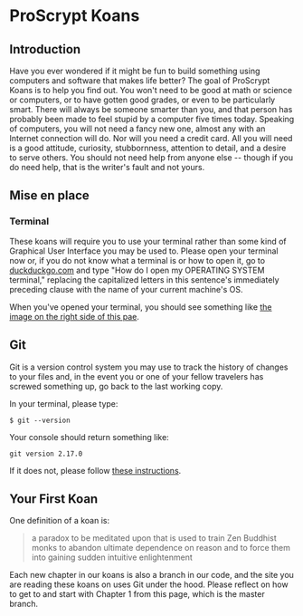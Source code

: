 # ProScrypt Koans

## Introduction

Have you ever wondered if it might be fun to build something using computers and software that makes life better? The goal of ProScrypt Koans is to help you find out. You won't need to be good at math or science or computers, or to have gotten good grades, or even to be particularly smart. There will always be someone smarter than you, and that person has probably been made to feel stupid by a computer five times today. Speaking of computers, you will not need a fancy new one, almost any with an Internet connection will do. Nor will you need a credit card. All you will need is a good attitude, curiosity, stubbornness, attention to detail, and a desire to serve others. You should not need help from anyone else -- though if you do need help, that is the writer's fault and not yours.

## Mise en place

### Terminal

These koans will require you to use your terminal rather than some kind of Graphical User Interface you may be used to. Please open your terminal now or, if you do not know what a terminal is or how to open it, go to [duckduckgo.com](http://duckduckgo.com/) and type "How do I open my OPERATING SYSTEM terminal," replacing the capitalized letters in this sentence's immediately preceding clause with the name of your current machine's OS.

When you've opened your terminal, you should see something like [the image on the right side of this pae](https://en.wikipedia.org/wiki/Bash_).

## Git

Git is a version control system you may use to track the history of changes to your files and, in the event you or one of your fellow travelers has screwed something up, go back to the last working copy.

In your terminal, please type:

`$ git --version`

Your console should return something like:

`
git version 2.17.0
`

If it does not, please follow [these instructions](https://git-scm.com/book/en/v2/Getting-Started-Installing-Git).


## Your First Koan

One definition of a koan is:

> a paradox to be meditated upon that is used to train Zen Buddhist monks to abandon ultimate dependence on reason and to force them into gaining sudden intuitive enlightenment

Each new chapter in our koans is also a branch in our code, and the site you are reading these koans on uses Git under the hood. Please reflect on how to get to and start with Chapter 1 from this page, which is the master branch.
